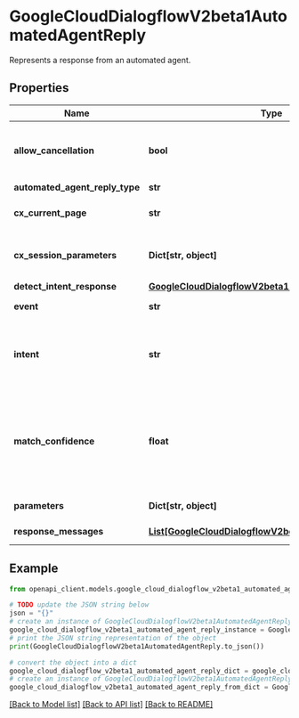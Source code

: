 # GoogleCloudDialogflowV2beta1AutomatedAgentReply

Represents a response from an automated agent.

## Properties

Name | Type | Description | Notes
------------ | ------------- | ------------- | -------------
**allow_cancellation** | **bool** | Indicates whether the partial automated agent reply is interruptible when a later reply message arrives. e.g. if the agent specified some music as partial response, it can be cancelled. | [optional] 
**automated_agent_reply_type** | **str** | AutomatedAgentReply type. | [optional] 
**cx_current_page** | **str** | The unique identifier of the current Dialogflow CX conversation page. Format: &#x60;projects//locations//agents//flows//pages/&#x60;. | [optional] 
**cx_session_parameters** | **Dict[str, object]** | The collection of current Dialogflow CX agent session parameters at the time of this response. Deprecated: Use &#x60;parameters&#x60; instead. | [optional] 
**detect_intent_response** | [**GoogleCloudDialogflowV2beta1DetectIntentResponse**](GoogleCloudDialogflowV2beta1DetectIntentResponse.md) |  | [optional] 
**event** | **str** | Event name if an event is triggered for the query. | [optional] 
**intent** | **str** | Name of the intent if an intent is matched for the query. For a V2 query, the value format is &#x60;projects//locations/ /agent/intents/&#x60;. For a V3 query, the value format is &#x60;projects//locations/ /agents//intents/&#x60;. | [optional] 
**match_confidence** | **float** | The confidence of the match. Values range from 0.0 (completely uncertain) to 1.0 (completely certain). This value is for informational purpose only and is only used to help match the best intent within the classification threshold. This value may change for the same end-user expression at any time due to a model retraining or change in implementation. | [optional] 
**parameters** | **Dict[str, object]** | The collection of current parameters at the time of this response. | [optional] 
**response_messages** | [**List[GoogleCloudDialogflowV2beta1ResponseMessage]**](GoogleCloudDialogflowV2beta1ResponseMessage.md) | Response messages from the automated agent. | [optional] 

## Example

```python
from openapi_client.models.google_cloud_dialogflow_v2beta1_automated_agent_reply import GoogleCloudDialogflowV2beta1AutomatedAgentReply

# TODO update the JSON string below
json = "{}"
# create an instance of GoogleCloudDialogflowV2beta1AutomatedAgentReply from a JSON string
google_cloud_dialogflow_v2beta1_automated_agent_reply_instance = GoogleCloudDialogflowV2beta1AutomatedAgentReply.from_json(json)
# print the JSON string representation of the object
print(GoogleCloudDialogflowV2beta1AutomatedAgentReply.to_json())

# convert the object into a dict
google_cloud_dialogflow_v2beta1_automated_agent_reply_dict = google_cloud_dialogflow_v2beta1_automated_agent_reply_instance.to_dict()
# create an instance of GoogleCloudDialogflowV2beta1AutomatedAgentReply from a dict
google_cloud_dialogflow_v2beta1_automated_agent_reply_from_dict = GoogleCloudDialogflowV2beta1AutomatedAgentReply.from_dict(google_cloud_dialogflow_v2beta1_automated_agent_reply_dict)
```
[[Back to Model list]](../README.md#documentation-for-models) [[Back to API list]](../README.md#documentation-for-api-endpoints) [[Back to README]](../README.md)


